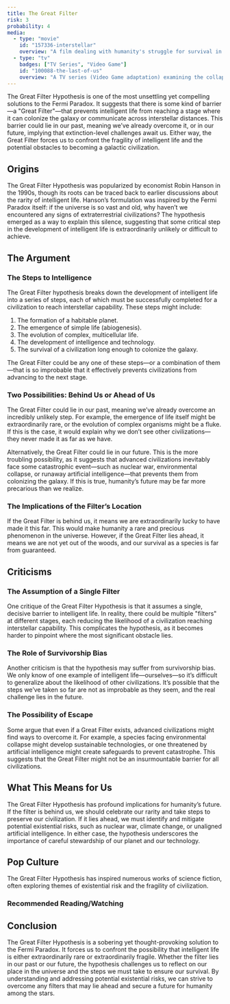 ```yaml
---
title: The Great Filter
risk: 3
probability: 4
media:
  - type: "movie"
    id: "157336-interstellar"
    overview: "A film dealing with humanity's struggle for survival in the face of environmental collapse."
  - type: "tv"
    badges: ["TV Series", "Video Game"]
    id: "100088-the-last-of-us"
    overview: "A TV series (Video Game adaptation) examining the collapse of civilization due to a pandemic."
---
```


<script>
  import MediaGrid from "$lib/components/media/media-grid.svelte";
  let { media } = $props();
</script>

The Great Filter Hypothesis is one of the most unsettling yet compelling solutions to the Fermi Paradox. It suggests that there is some kind of barrier—a "Great Filter"—that prevents intelligent life from reaching a stage where it can colonize the galaxy or communicate across interstellar distances. This barrier could lie in our past, meaning we’ve already overcome it, or in our future, implying that extinction-level challenges await us. Either way, the Great Filter forces us to confront the fragility of intelligent life and the potential obstacles to becoming a galactic civilization.

## Origins

The Great Filter Hypothesis was popularized by economist Robin Hanson in the 1990s, though its roots can be traced back to earlier discussions about the rarity of intelligent life. Hanson’s formulation was inspired by the Fermi Paradox itself: if the universe is so vast and old, why haven’t we encountered any signs of extraterrestrial civilizations? The hypothesis emerged as a way to explain this silence, suggesting that some critical step in the development of intelligent life is extraordinarily unlikely or difficult to achieve.

## The Argument

### The Steps to Intelligence

The Great Filter hypothesis breaks down the development of intelligent life into a series of steps, each of which must be successfully completed for a civilization to reach interstellar capability. These steps might include:

1. The formation of a habitable planet.
2. The emergence of simple life (abiogenesis).
3. The evolution of complex, multicellular life.
4. The development of intelligence and technology.
5. The survival of a civilization long enough to colonize the galaxy.

The Great Filter could be any one of these steps—or a combination of them—that is so improbable that it effectively prevents civilizations from advancing to the next stage.

### Two Possibilities: Behind Us or Ahead of Us

The Great Filter could lie in our past, meaning we’ve already overcome an incredibly unlikely step. For example, the emergence of life itself might be extraordinarily rare, or the evolution of complex organisms might be a fluke. If this is the case, it would explain why we don’t see other civilizations—they never made it as far as we have.

Alternatively, the Great Filter could lie in our future. This is the more troubling possibility, as it suggests that advanced civilizations inevitably face some catastrophic event—such as nuclear war, environmental collapse, or runaway artificial intelligence—that prevents them from colonizing the galaxy. If this is true, humanity’s future may be far more precarious than we realize.

### The Implications of the Filter’s Location

If the Great Filter is behind us, it means we are extraordinarily lucky to have made it this far. This would make humanity a rare and precious phenomenon in the universe. However, if the Great Filter lies ahead, it means we are not yet out of the woods, and our survival as a species is far from guaranteed.

## Criticisms

### The Assumption of a Single Filter

One critique of the Great Filter Hypothesis is that it assumes a single, decisive barrier to intelligent life. In reality, there could be multiple "filters" at different stages, each reducing the likelihood of a civilization reaching interstellar capability. This complicates the hypothesis, as it becomes harder to pinpoint where the most significant obstacle lies.

### The Role of Survivorship Bias

Another criticism is that the hypothesis may suffer from survivorship bias. We only know of one example of intelligent life—ourselves—so it’s difficult to generalize about the likelihood of other civilizations. It’s possible that the steps we’ve taken so far are not as improbable as they seem, and the real challenge lies in the future.

### The Possibility of Escape

Some argue that even if a Great Filter exists, advanced civilizations might find ways to overcome it. For example, a species facing environmental collapse might develop sustainable technologies, or one threatened by artificial intelligence might create safeguards to prevent catastrophe. This suggests that the Great Filter might not be an insurmountable barrier for all civilizations.

## What This Means for Us

The Great Filter Hypothesis has profound implications for humanity’s future. If the filter is behind us, we should celebrate our rarity and take steps to preserve our civilization. If it lies ahead, we must identify and mitigate potential existential risks, such as nuclear war, climate change, or unaligned artificial intelligence. In either case, the hypothesis underscores the importance of careful stewardship of our planet and our technology.

## Pop Culture

The Great Filter Hypothesis has inspired numerous works of science fiction, often exploring themes of existential risk and the fragility of civilization.

### Recommended Reading/Watching

<MediaGrid media={media} />

## Conclusion

The Great Filter Hypothesis is a sobering yet thought-provoking solution to the Fermi Paradox. It forces us to confront the possibility that intelligent life is either extraordinarily rare or extraordinarily fragile. Whether the filter lies in our past or our future, the hypothesis challenges us to reflect on our place in the universe and the steps we must take to ensure our survival. By understanding and addressing potential existential risks, we can strive to overcome any filters that may lie ahead and secure a future for humanity among the stars.
